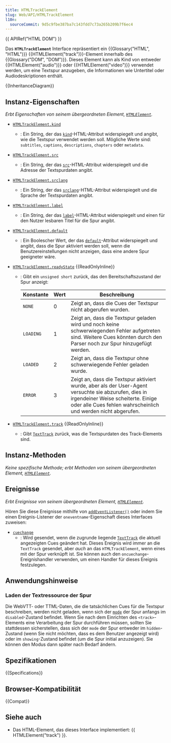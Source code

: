 ```yaml
---
title: HTMLTrackElement
slug: Web/API/HTMLTrackElement
l10n:
  sourceCommit: 9d5c9fbe387ba7c143fdd7c73a265b209b7f6ec4
---
```


{{ APIRef("HTML DOM") }}

Das **`HTMLTrackElement`** Interface repräsentiert ein {{Glossary("HTML", "HTML")}} {{HTMLElement("track")}}-Element innerhalb des {{Glossary("DOM", "DOM")}}. Dieses Element kann als Kind von entweder {{HTMLElement("audio")}} oder {{HTMLElement("video")}} verwendet werden, um eine Textspur anzugeben, die Informationen wie Untertitel oder Audiodeskriptionen enthält.

{{InheritanceDiagram}}

## Instanz-Eigenschaften

_Erbt Eigenschaften von seinem übergeordneten Element, [`HTMLElement`](/de/docs/Web/API/HTMLElement)._

- [`HTMLTrackElement.kind`](/de/docs/Web/API/HTMLTrackElement/kind)
  - : Ein String, der das [`kind`](/de/docs/Web/HTML/Element/track#kind)-HTML-Attribut widerspiegelt und angibt, wie die Textspur verwendet werden soll. Mögliche Werte sind: `subtitles`, `captions`, `descriptions`, `chapters` oder `metadata`.
- [`HTMLTrackElement.src`](/de/docs/Web/API/HTMLTrackElement/src)
  - : Ein String, der das [`src`](/de/docs/Web/HTML/Element/track#src)-HTML-Attribut widerspiegelt und die Adresse der Textspurdaten angibt.
- [`HTMLTrackElement.srclang`](/de/docs/Web/API/HTMLTrackElement/srclang)
  - : Ein String, der das [`srclang`](/de/docs/Web/HTML/Element/track#srclang)-HTML-Attribut widerspiegelt und die Sprache der Textspurdaten angibt.
- [`HTMLTrackElement.label`](/de/docs/Web/API/HTMLTrackElement/label)
  - : Ein String, der das [`label`](/de/docs/Web/HTML/Element/track#label)-HTML-Attribut widerspiegelt und einen für den Nutzer lesbaren Titel für die Spur angibt.
- [`HTMLTrackElement.default`](/de/docs/Web/API/HTMLTrackElement/default)
  - : Ein Boolescher Wert, der das [`default`](/de/docs/Web/HTML/Element/track#default)-Attribut widerspiegelt und angibt, dass die Spur aktiviert werden soll, wenn die Benutzereinstellungen nicht anzeigen, dass eine andere Spur geeigneter wäre.
- [`HTMLTrackElement.readyState`](/de/docs/Web/API/HTMLTrackElement/readyState) {{ReadOnlyInline}}

  - : Gibt ein `unsigned short` zurück, das den Bereitschaftszustand der Spur anzeigt:

    | Konstante | Wert | Beschreibung                                                                                                                                                                                                |
    | --------- | ---- | ----------------------------------------------------------------------------------------------------------------------------------------------------------------------------------------------------------- |
    | `NONE`    | 0    | Zeigt an, dass die Cues der Textspur nicht abgerufen wurden.                                                                                                                                                |
    | `LOADING` | 1    | Zeigt an, dass die Textspur geladen wird und noch keine schwerwiegenden Fehler aufgetreten sind. Weitere Cues könnten durch den Parser noch zur Spur hinzugefügt werden.                                    |
    | `LOADED`  | 2    | Zeigt an, dass die Textspur ohne schwerwiegende Fehler geladen wurde.                                                                                                                                       |
    | `ERROR`   | 3    | Zeigt an, dass die Textspur aktiviert wurde, aber als der User-Agent versuchte sie abzurufen, dies in irgendeiner Weise scheiterte. Einige oder alle Cues fehlen wahrscheinlich und werden nicht abgerufen. |

- [`HTMLTrackElement.track`](/de/docs/Web/API/HTMLTrackElement/track) {{ReadOnlyInline}}
  - : Gibt [`TextTrack`](/de/docs/Web/API/TextTrack) zurück, was die Textspurdaten des Track-Elements sind.

## Instanz-Methoden

_Keine spezifische Methode; erbt Methoden von seinem übergeordneten Element, [`HTMLElement`](/de/docs/Web/API/HTMLElement)._

## Ereignisse

_Erbt Ereignisse von seinem übergeordneten Element, [`HTMLElement`](/de/docs/Web/API/HTMLElement)._

Hören Sie diese Ereignisse mithilfe von [`addEventListener()`](/de/docs/Web/API/EventTarget/addEventListener) oder indem Sie einen Ereignis-Listener der `oneventname`-Eigenschaft dieses Interfaces zuweisen:

- [`cuechange`](/de/docs/Web/API/HTMLTrackElement/cuechange_event)
  - : Wird gesendet, wenn die zugrunde liegende [`TextTrack`](/de/docs/Web/API/TextTrack) die aktuell angezeigten Cues geändert hat. Dieses Ereignis wird immer an die `TextTrack` gesendet, aber _auch_ an das `HTMLTrackElement`, wenn eines mit der Spur verknüpft ist.
    Sie können auch den `oncuechange`-Ereignishandler verwenden, um einen Handler für dieses Ereignis festzulegen.

## Anwendungshinweise

### Laden der Textressource der Spur

Die WebVTT- oder TTML-Daten, die die tatsächlichen Cues für die Textspur beschreiben, werden nicht geladen, wenn sich der [`mode`](/de/docs/Web/API/TextTrack/mode) der Spur anfangs im `disabled`-Zustand befindet. Wenn Sie nach dem Einrichten des `<track>`-Elements eine Verarbeitung der Spur durchführen müssen, sollten Sie stattdessen sicherstellen, dass sich der `mode` der Spur entweder im `hidden`-Zustand (wenn Sie nicht möchten, dass es dem Benutzer angezeigt wird) oder im `showing`-Zustand befindet (um die Spur initial anzuzeigen). Sie können den Modus dann später nach Bedarf ändern.

## Spezifikationen

{{Specifications}}

## Browser-Kompatibilität

{{Compat}}

## Siehe auch

- Das HTML-Element, das dieses Interface implementiert: {{ HTMLElement("track") }}.
